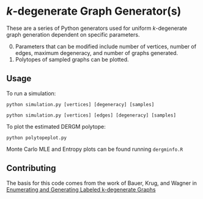 *k*-degenerate Graph Generator(s)
=============

These are a series of Python generators used for uniform *k*-degenerate graph generation dependent on specific parameters.

0. Parameters that can be modified include number of vertices, number of edges, maximum degeneracy, and number of graphs generated.
0. Polytopes of sampled graphs can be plotted.

Usage
-----

To run a simulation:

```python simulation.py [vertices] [degeneracy] [samples]```

```python simulation.py [vertices] [edges] [degeneracy] [samples]```

To plot the estimated DERGM polytope:

```python polytopeplot.py```

Monte Carlo MLE and Entropy plots can be found running ```dergminfo.R```

Contributing
------------

The basis for this code comes from the work of Bauer, Krug, and Wagner in [Enumerating and Generating Labeled k-degenerate Graphs](http://epubs.siam.org/doi/abs/10.1137/1.9781611973006.12)